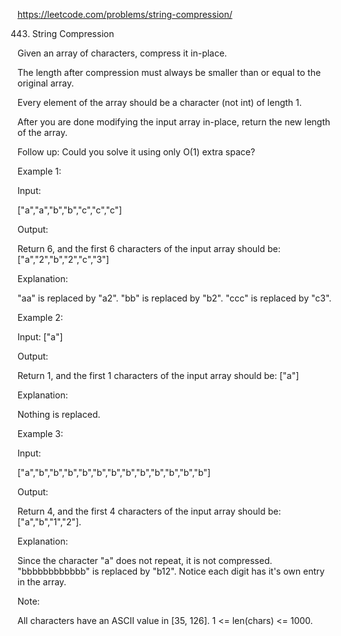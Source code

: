 https://leetcode.com/problems/string-compression/

443. String Compression

Given an array of characters, compress it in-place.

The length after compression must always be smaller than or equal to the original array.

Every element of the array should be a character (not int) of length 1.

After you are done modifying the input array in-place, return the new length of the array.

 
Follow up:
Could you solve it using only O(1) extra space?

 
Example 1:

Input:

["a","a","b","b","c","c","c"]

Output:

Return 6, and the first 6 characters of the input array should be: ["a","2","b","2","c","3"]

Explanation:

"aa" is replaced by "a2". "bb" is replaced by "b2". "ccc" is replaced by "c3".
 

Example 2:

Input:
["a"]

Output:

Return 1, and the first 1 characters of the input array should be: ["a"]

Explanation:

Nothing is replaced.
 

Example 3:

Input:

["a","b","b","b","b","b","b","b","b","b","b","b","b"]

Output:

Return 4, and the first 4 characters of the input array should be: ["a","b","1","2"].

Explanation:

Since the character "a" does not repeat, it is not compressed. "bbbbbbbbbbbb" is replaced by "b12".
Notice each digit has it's own entry in the array.
 

Note:

All characters have an ASCII value in [35, 126].
1 <= len(chars) <= 1000.
